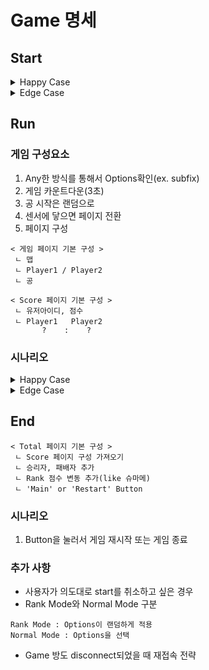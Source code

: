 # Game 명세

## Start

<details>
<summary> Happy Case </summary>
<div markdown="1">
1. 본 게임은 1대1 랜덤 매칭게임이므로 대기열 큐로 관리
2. Options를 선택 후, Start 버튼을 누름

```
< Options >
 ㄴ Map : 무슨 맵?
 ㄴ 핀볼(main options) : 할 것인지?
 ㄴ 시간 갈 수록 공이 빨라짐 : 할 것인지?
 ㄴ 포탈(벽, 맵 중앙) : 할 것인지?
 ㄴ 중력(블랙홀, 화이트홀) : 할 것인지?
```

3. 플레이어를 큐에 삽입
4. 큐에 두 명이상 되었을 때, 선입선출방식으로 큐 앞단의 두 플레이어를 제거
5. 'game-'이라는 prefix + 두 플레이어의 소켓 join된 문자열 + '-(mode)' subfix를 통해 룸 생성
6. Player1과 Player2를 부여하고 Run 컴포넌트로 이동

</div>
</details>

<details>
<summary> Edge Case </summary>
<div markdown="1">

- 큐에 홀수명이 들어온 상태에서 플레이어의 소켓이 끊긴 경우

</div>
</details>


## Run
### 게임 구성요소

1. Any한 방식를 통해서 Options확인(ex. subfix)
2. 게임 카운트다운(3초)
3. 공 시작은 랜덤으로
4. 센서에 닿으면 페이지 전환
5. 페이지 구성
```
< 게임 페이지 기본 구성 >
 ㄴ 맵
 ㄴ Player1 / Player2
 ㄴ 공
```
```
< Score 페이지 기본 구성 >
 ㄴ 유저아이디, 점수
 ㄴ Player1   Player2
       ?    :    ?
```


### 시나리오
<details>
<summary> Happy Case </summary>
<div markdown="1">

1. 카운트다운 후 게임시작
2. 공이 랜덤 방향으로 출발
3. 센서에 닿으면 카운트 증가
4. 스코어 페이지 전환
5. 1 ~ 4 조건 충족까지 반복
6. 끝난 후 Total 페이지 전환

</div>
</details>

<details>
<summary> Edge Case </summary>
<div markdown="1">

- 공이 사라졌을 때
- Paddle이 맵 밖으로 나갔을 때
- Paddle 밀림 현상으로 인한 문제
- User가 게임 도중 나갔을 때

</div>
</details>

## End

```
< Total 페이지 기본 구성 >
 ㄴ Score 페이지 구성 가져오기
 ㄴ 승리자, 패배자 추가
 ㄴ Rank 점수 변동 추가(like 슈마메)
 ㄴ 'Main' or 'Restart' Button
```


### 시나리오
1. Button을 눌러서 게임 재시작 또는 게임 종료


### 추가 사항
- 사용자가 의도대로 start를 취소하고 싶은 경우 
- Rank Mode와 Normal Mode 구분
```
Rank Mode : Options이 랜덤하게 적용
Normal Mode : Options을 선택
```
- Game 방도 disconnect되었을 때 재접속 전략

